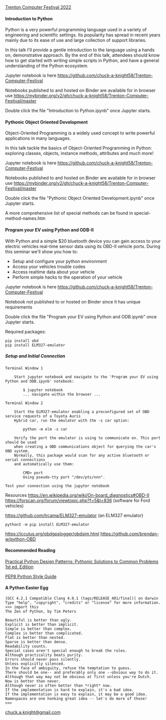[Trenton Computer Festival 2022](https://tcf-nj.org/)

#### Introduction to Python

Python is a very powerful programming language used in a variety of engineering and scientific settings.
Its popularity has spread in recent years mainly due to its ease of use and large collection of support libraries.

In this talk I'll provide a gentle introduction to the language using a hands on, demonstrative approach.
By the end of this talk, attendees should know how to get started with writing simple scripts in Python, and
have a general understanding of the Python ecosystem.

Jupyter notebook is here 
https://github.com/chuck-a-knight58/Trenton-Computer-Festival 

Notebooks published to and hosted on Binder are available for in browser use 
https://mybinder.org/v2/gh/chuck-a-knight58/Trenton-Computer-Festival/master

Double click the file "Introduction to Python.ipynb" once Jupyter starts.


#### Pythonic Object Oriented Development

Object-Oriented Programming is a widely used concept to write powerful applications in many languages.

In this talk tackle the basics of Object-Oriented Programming in Python: exploring classes, objects, instance 
methods, attributes and much more!

Jupyter notebook is here 
https://github.com/chuck-a-knight58/Trenton-Computer-Festival 

Notebooks published to and hosted on Binder are available for in browser use 
https://mybinder.org/v2/gh/chuck-a-knight58/Trenton-Computer-Festival/master

Double click the file "Pythonic Object Oriented Development.ipynb" once Jupyter starts.

A more comprehensive list of special methods can be found in special-method-names.htm

#### Program your EV using Python and ODB-II

With Python and a simple $20 bluetooth device you can gain access to your electric vehicles real-time sensor data using its OBD-II vehicle ports. During this seminar we'll show you how to:

* Setup and configure your python environment
* Access your vehicles trouble codes
* Access realtime data about your vehicle
* Perform simple hacks to the operation of your vehicle

Jupyter notebook is here 
https://github.com/chuck-a-knight58/Trenton-Computer-Festival 

Notebook not published to or hosted on Binder since it has unique requirements

Double click the file "Program your EV using Python and ODB.ipynb" once Jupyter starts.

Required packages:

    pip install obd
    pip install ELM327-emulator

##### Setup and Initial Connection

    Terminal Window 1

        Start jupyter notebook and navigate to the 'Program your EV using Python and ODB.ipynb' notebook:

            $ jupyter notebook
            ... navigate within the browser ...

    Terminal Window 2

        Start the ELM327-emulator enabling a preconfigured set of OBD service requests of a Toyota Auris 
        Hybrid car, run the emulator with the -s car option:
    
            python -m elm -s car

        Verify the port the emulator is using to communicate on. This port should be used
        when creating a OBD communications object for querying the car's OBD system. 
        Normally, this package would scan for any active bluetooth or serial connections 
        and automatically use them:

            CMD> port
            Using pseudo-tty port "/dev/pts/nnn".

    Test your connection using the jupyter notebook

Resources
https://en.wikipedia.org/wiki/On-board_diagnostics#OBD-II
https://forscan.org/forum/viewtopic.php?f=5&t=836 (software for Ford vehicles)

https://github.com/Ircama/ELM327-emulator (an ELM327 emulator)

    python3 -m pip install ELM327-emulator


https://icculus.org/obdgpslogger/obdsim.html
https://github.com/brendan-w/python-OBD

#### Recommended Reading

[Practical Python Design Patterns: Pythonic Solutions to Common Problems 1st ed. Edition](https://www.amazon.com/Practical-Python-Design-Patterns-Solutions/dp/1484226798)

[PEP8 Python Style Guide](https://www.python.org/dev/peps/pep-0008/)


#### A Python Easter Egg

```
[GCC 4.2.1 Compatible Clang 4.0.1 (tags/RELEASE_401/final)] on darwin
Type "help", "copyright", "credits" or "license" for more information.
>>> import this
The Zen of Python, by Tim Peters

Beautiful is better than ugly.
Explicit is better than implicit.
Simple is better than complex.
Complex is better than complicated.
Flat is better than nested.
Sparse is better than dense.
Readability counts.
Special cases aren't special enough to break the rules.
Although practicality beats purity.
Errors should never pass silently.
Unless explicitly silenced.
In the face of ambiguity, refuse the temptation to guess.
There should be one-- and preferably only one --obvious way to do it.
Although that way may not be obvious at first unless you're Dutch.
Now is better than never.
Although never is often better than *right* now.
If the implementation is hard to explain, it's a bad idea.
If the implementation is easy to explain, it may be a good idea.
Namespaces are one honking great idea -- let's do more of those!
>>>
```

chuck.a.knight@gmail.com
